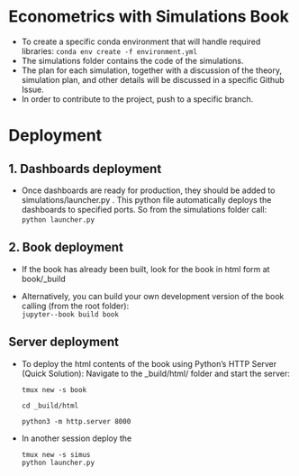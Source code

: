 # Econometrics with Simulations Book

* To create a specific conda environment that will handle required libraries:
``conda env create -f environment.yml`` 
* The simulations folder contains the code of the simulations.
* The plan for each simulation, together with a discussion of the theory, simulation plan, and other details  will be discussed in a specific Github Issue.
* In order to contribute to the project, push to a specific branch. 


# Deployment 

## 1. Dashboards deployment

* Once dashboards are ready for production, they should be added to simulations/launcher.py . This python file automatically deploys the dashboards to specified ports. So from the simulations folder call:
``python launcher.py``

## 2. Book deployment

* If the book has already been built, look for the book in html form at book/_build

* Alternatively, you can build your own development version of the book calling (from the root folder):  
    ``jupyter--book build book``


## Server deployment
* To deploy the html contents of the book using Python’s HTTP Server (Quick Solution): Navigate to the _build/html/ folder and start the server: 

    ``` 
    tmux new -s book

    cd _build/html 
    
    python3 -m http.server 8000 
    ```

* In another session deploy the 

    ```
    tmux new -s simus  
    python launcher.py 
    ```